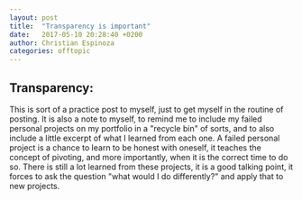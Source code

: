 ```yaml
---
layout: post
title:  "Transparency is important"
date:   2017-05-10 20:28:40 +0200
author: Christian Espinoza
categories: offtopic
---
```


## Transparency:

This is sort of a practice post to myself, just to get myself in the routine of posting. It is also a note to myself, to remind me to include my failed personal projects on my portfolio in a "recycle bin" of sorts, and to also include a little excerpt of what I learned from each one. A failed personal project is a chance to learn to be honest with oneself, it teaches the concept of pivoting, and more importantly, when it is the correct time to do so. There is still a lot learned from these projects, it is a good talking point, it forces to ask the question "what would I do differently?" and apply that to new projects.
